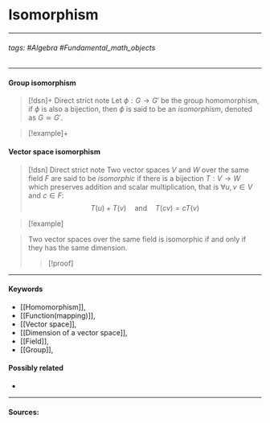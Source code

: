 # Isomorphism
***
###### tags: #Algebra #Fundamental_math_objects 
***
#### Group isomorphism
>[!dsn]+ Direct strict note
>Let $\phi:G\to G'$ be the group homomorphism, if $\phi$ is also a bijection, then $\phi$ is said to be an *isomorphism*, denoted as $G\simeq G'$.


>[!example]+ 
>

#### Vector space isomorphism
>[!dsn] Direct strict note
>Two vector spaces $V$ and $W$ over the same field $F$ are said to be *isomorphic* if there is a bijection $T:V\to W$ which preserves addition and scalar multiplication, that is $\forall u,v\in V$ and $c\in F$:
>$$T(u)+T(v)\quad\text{and}\quad T(cv)=cT(v)$$

>[!example] 
>

>Two vector spaces over the same field is isomorphic if and only if they has the same dimension.
>>[!proof]
>>

***
#### Keywords
- [[Homomorphism]],
- [[Function(mapping)]],
- [[Vector space]],
- [[Dimension of a vector space]],
- [[Field]],
- [[Group]],
#### Possibly related
- 
***
#### Sources: